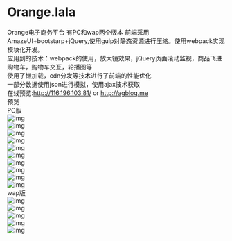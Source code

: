 # Orange.lala
Orange电子商务平台 有PC和wap两个版本
前端采用AmazeUI+bootstarp+jQuery,使用gulp对静态资源进行压缩。使用webpack实现模块化开发。</br>
应用到的技术：webpack的使用，放大镜效果，jQuery页面滚动监视，商品飞进购物车，购物车交互，轮播图等</br>
使用了懒加载，cdn分发等技术进行了前端的性能优化</br>
一部分数据使用json进行模拟，使用ajax技术获取</br>
在线预览:http://116.196.103.81/  or http://agblog.me</br>
预览</br>
PC版</br>
![img](https://github.com/Month7/newlvsukang/blob/master/%E9%A2%84%E8%A7%88/%E4%B8%BB%E9%A1%B51.png)</br>
![img](https://github.com/Month7/newlvsukang/blob/master/%E9%A2%84%E8%A7%88/%E4%B8%BB%E9%A1%B52.png)</br>
![img](https://github.com/Month7/newlvsukang/blob/master/%E9%A2%84%E8%A7%88/%E4%B8%BB%E9%A1%B53.png)</br>
![img](https://github.com/Month7/newlvsukang/blob/master/%E9%A2%84%E8%A7%88/%E5%B8%82%E5%9C%BA.png)</br>
![img](https://github.com/Month7/newlvsukang/blob/master/%E9%A2%84%E8%A7%88/%E7%99%BB%E5%BD%95.png)</br>
![img](https://github.com/Month7/newlvsukang/blob/master/%E9%A2%84%E8%A7%88/%E8%B4%AD%E4%B9%B0%E9%A1%B5.png)</br>
![img](https://github.com/Month7/newlvsukang/blob/master/%E9%A2%84%E8%A7%88/%E6%B3%A8%E5%86%8C.png)</br>
![img](https://github.com/Month7/newlvsukang/blob/master/%E9%A2%84%E8%A7%88/%E8%B4%AD%E7%89%A9%E8%BD%A61.png)</br>
![img](https://github.com/Month7/newlvsukang/blob/master/%E9%A2%84%E8%A7%88/%E8%B4%AD%E7%89%A9%E8%BD%A62.png)</br>
![img](https://github.com/Month7/newlvsukang/blob/master/%E9%A2%84%E8%A7%88/my.png)</br>
wap版</br>
![img](https://github.com/Month7/newlvsukang/blob/master/%E9%A2%84%E8%A7%88/wap主页.png)</br>
![img](https://github.com/Month7/newlvsukang/blob/master/%E9%A2%84%E8%A7%88/wap主页2.png)</br>
![img](https://github.com/Month7/newlvsukang/blob/master/%E9%A2%84%E8%A7%88/wapCart.png)</br>
![img](https://github.com/Month7/newlvsukang/blob/master/%E9%A2%84%E8%A7%88/wapMy.png)</br>
![img](https://github.com/Month7/newlvsukang/blob/master/%E9%A2%84%E8%A7%88/wapSort.png)</br>

